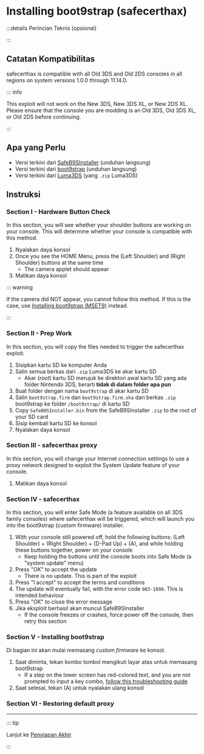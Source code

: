 # Installing boot9strap (safecerthax)

:::details Perincian Teknis (opsional)

:::

## Catatan Kompatibilitas

safecerthax is compatible with all Old 3DS and Old 2DS consoles in all regions on system versions 1.0.0 through 11.14.0.

::: info

This exploit will not work on the New 3DS, New 3DS XL, or New 2DS XL. Please ensure that the console you are modding is an Old 3DS, Old 3DS XL, or Old 2DS before continuing.

:::

## Apa yang Perlu

- Versi terkini dari [SafeB9SInstaller](https://github.com/d0k3/SafeB9SInstaller/releases/download/v0.0.7/SafeB9SInstaller-20170605-122940.zip) (unduhan langsung)
- Versi terkini dari [boot9strap](https://github.com/SciresM/boot9strap/releases/download/1.4/boot9strap-1.4.zip) (unduhan langsung)
- Versi terkini dari [Luma3DS](https://github.com/LumaTeam/Luma3DS/releases/latest) (yang `.zip` Luma3DS)

## Instruksi

### Section I - Hardware Button Check

In this section, you will see whether your shoulder buttons are working on your console. This will determine whether your console is compatible with this method.

1. Nyalakan daya konsol
2. Once you see the HOME Menu, press the (Left Shoulder) and (Right Shoulder) buttons at the same time
   - The camera applet should appear
3. Matikan daya konsol

::: warning

If the camera did NOT appear, you cannot follow this method. If this is the case, use [Installing boot9strap (MSET9)](installing-boot9strap-\(mset9\)) instead.

:::

### Section II - Prep Work

In this section, you will copy the files needed to trigger the safecerthax exploit.

1. Sisipkan kartu SD ke komputer Anda
2. Salin semua berkas dari `.zip` Luma3DS ke akar kartu SD
   - Akar (_root_) kartu SD merujuk ke direktori awal kartu SD yang ada folder Nintendo 3DS, berarti **tidak di dalam folder apa pun**
3. Buat folder dengan nama `boot9strap` di akar kartu SD
4. Salin `boot9strap.firm` dan `boot9strap.firm.sha` dari berkas `.zip` boot9strap ke folder `/boot9strap/` di kartu SD
5. Copy `SafeB9SInstaller.bin` from the SafeB9SInstaller `.zip` to the root of your SD card
6. Sisip kembali kartu SD ke konsol
7. Nyalakan daya konsol

### Section III - safecerthax proxy

In this section, you will change your Internet connection settings to use a proxy network designed to exploit the System Update feature of your console.

<!--@include: ./_include/addproxy.md -->

1. Matikan daya konsol

### Section IV - safecerthax

In this section, you will enter Safe Mode (a feature available on all 3DS family consoles) where safecerthax will be triggered, which will launch you into the boot9strap (custom firmware) installer.

1. With your console still powered off, hold the following buttons: (Left Shoulder) + (Right Shoulder) + (D-Pad Up) + (A), and while holding these buttons together, power on your console
   - Keep holding the buttons until the console boots into Safe Mode (a "system update" menu)
2. Press "OK" to accept the update
   - There is no update. This is part of the exploit
3. Press "I accept" to accept the terms and conditions
4. The update will eventually fail, with the error code `003-1099`. This is intended behaviour
5. Press "OK" to close the error message
6. Jika eksploit berhasil akan muncul SafeB9SInstaller
   - If the console freezes or crashes, force power off the console, then retry this section

### Section V - Installing boot9strap

Di bagian ini akan mulai memasang _custom firmware_ ke konsol.

1. Saat diminta, tekan kombo tombol mengikuti layar atas untuk memasang boot9strap
   - If a step on the lower screen has red-colored text, and you are not prompted to input a key combo, [follow this troubleshooting guide](troubleshooting-safecerthax)
2. Saat selesai, tekan (A) untuk nyalakan ulang konsol

<!--@include: ./_include/configure-luma3ds.md -->

<!--@include: ./_include/luma3ds-installed-note.md -->

### Section VI - Restoring default proxy

<!--@include: ./_include/rmproxy.md -->

___

::: tip

Lanjut ke [Penyiapan Akhir](finalizing-setup)

:::
